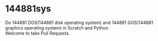 # 144881sys  
Do 144881 DOS(144881 disk operating system) and 144881 GOS(144881 graphics operating system) in Scratch and Python  
Welcome to take Pull Requests.
